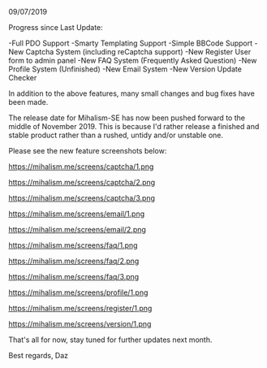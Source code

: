09/07/2019

Progress since Last Update:

-Full PDO Support
-Smarty Templating Support
-Simple BBCode Support
-New Captcha System (including reCaptcha support)
-New Register User form to admin panel
-New FAQ System (Frequently Asked Question)
-New Profile System (Unfinished)
-New Email System
-New Version Update Checker

In addition to the above features, many small changes and bug fixes have been made.

The release date for Mihalism-SE has now been pushed forward to the middle of November 2019. This is because I'd rather release a finished and stable product rather than a rushed, untidy and/or unstable one.

Please see the new feature screenshots below:

https://mihalism.me/screens/captcha/1.png

https://mihalism.me/screens/captcha/2.png

https://mihalism.me/screens/captcha/3.png

https://mihalism.me/screens/email/1.png

https://mihalism.me/screens/email/2.png

https://mihalism.me/screens/faq/1.png

https://mihalism.me/screens/faq/2.png

https://mihalism.me/screens/faq/3.png

https://mihalism.me/screens/profile/1.png

https://mihalism.me/screens/register/1.png

https://mihalism.me/screens/version/1.png

That's all for now, stay tuned for further updates next month.

Best regards,
Daz
